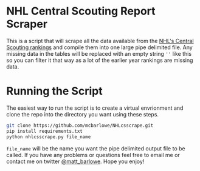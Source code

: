 # NHL Central Scouting Report Scraper

This is a script that will scrape all the data available from the
[NHL's Central Scouting rankings](http://www.nhl.com/ice/draftprospectbrowse.htm?cat=2&sort=finalRank&year=2018)
and compile them into one large pipe delimited file. Any missing
data in the tables will be replaced with an empty string `''` like
this so you can filter it that way as a lot of the earlier year
rankings are missing data.

# Running the Script

The easiest way to run the script is to create a virtual envrionment
and clone the repo into the directory you want using these steps.
```bash
git clone https://github.com/mcbarlowe/NHLcsscrape.git
pip install requirements.txt
python nhlcsscrape.py file_name
```
`file_name` will be the name you want the pipe delimited output
file to be called. If you have any problems or questions feel free
to email me or contact me on twitter [@matt_barlowe](https://twitter.com/matt_barlowe).
Hope you enjoy!
